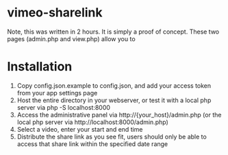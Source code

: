 # vimeo-sharelink

Note, this was written in 2 hours. It is simply a proof of concept. These two pages (admin.php and view.php) allow you to 

# Installation
1. Copy config.json.example to config.json, and add your access token from your app settings page
2. Host the entire directory in your webserver, or test it with a local php server via php -S localhost:8000
3. Access the administrative panel via http://{your_host}/admin.php (or the local php server via http://localhost:8000/admin.php)
4. Select a video, enter your start and end time
5. Distribute the share link as you see fit, users should only be able to access that share link within the specified date range